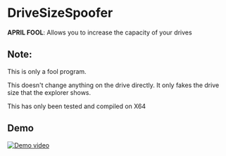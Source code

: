 # DriveSizeSpoofer
**APRIL FOOL**: Allows you to increase the capacity of your drives

## Note:
This is only a fool program.

This doesn't change anything on the drive directly. It only fakes the drive size that the explorer shows.

This has only been tested and compiled on X64
      
## Demo
[![Demo video](https://j.gifs.com/MQ1xlA.gif)](https://www.youtube.com/watch?v=GeD54p6O6K0)
